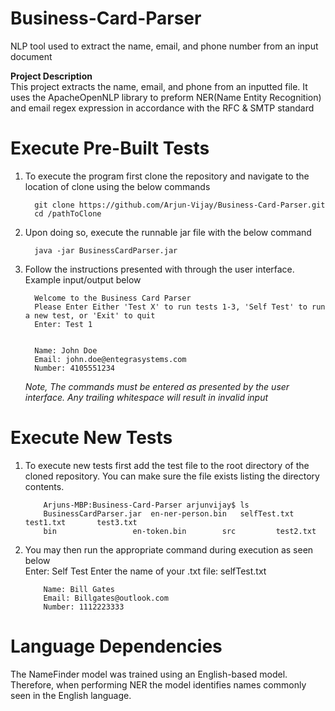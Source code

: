 # Business-Card-Parser
NLP tool used to extract the name, email, and phone number from an input document 

<b>Project Description</b><br>
This project extracts the name, email, and phone from an inputted file. It uses the ApacheOpenNLP library 
to preform NER(Name Entity Recognition) and email regex expression in accordance with the RFC & SMTP standard

<h1>Execute Pre-Built Tests</h1>
<ol>
  <li>To execute the program first clone the repository and navigate to the location of clone using the below commands</li>
     
     
      git clone https://github.com/Arjun-Vijay/Business-Card-Parser.git
      cd /pathToClone
   
  <li>Upon doing so, execute the runnable jar file with the below command</li> 
  
      java -jar BusinessCardParser.jar 
      
   <li>Follow the instructions presented with through the user interface. Example input/output below</li>
   
   
      Welcome to the Business Card Parser
      Please Enter Either 'Test X' to run tests 1-3, 'Self Test' to run a new test, or 'Exit' to quit
      Enter: Test 1
      
      
      Name: John Doe
      Email: john.doe@entegrasystems.com
      Number: 4105551234
      
   <i>Note, The commands must be entered as presented by the user interface. Any trailing whitespace will result in invalid input</i>
 </ol>
 
 <h1>Execute New Tests</h1> 
 <ol>
   <li>To execute new tests first add the test file to the root directory of the cloned repository. You can make sure the file exists 
   listing the directory contents.</li>

        Arjuns-MBP:Business-Card-Parser arjunvijay$ ls
        BusinessCardParser.jar	en-ner-person.bin	selfTest.txt		test1.txt		test3.txt
        bin			        en-token.bin		src			test2.txt


   <li>You may then run the appropriate command during execution as seen below</li>
        Enter: Self Test
        Enter the name of your .txt file: selfTest.txt               


        Name: Bill Gates
        Email: Billgates@outlook.com
        Number: 1112223333
  </ol>
  
  
  <h1>Language Dependencies</h1> 
  The NameFinder model was trained using an English-based model. Therefore, when performing NER the model  
  identifies names commonly seen in the English language.
  

   
   
